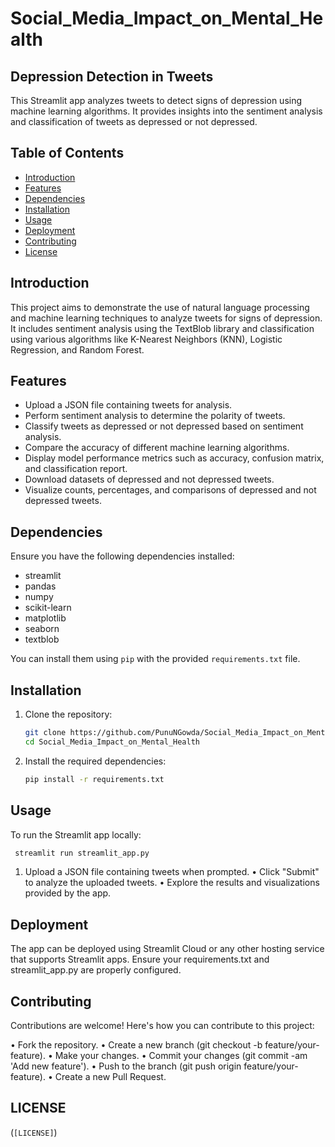 # Social_Media_Impact_on_Mental_Health

## Depression Detection in Tweets

This Streamlit app analyzes tweets to detect signs of depression using machine learning algorithms. It provides insights into the sentiment analysis and classification of tweets as depressed or not depressed.

## Table of Contents

- [Introduction](#introduction)
- [Features](#features)
- [Dependencies](#dependencies)
- [Installation](#installation)
- [Usage](#usage)
- [Deployment](#deployment)
- [Contributing](#contributing)
- [License](#license)

## Introduction

This project aims to demonstrate the use of natural language processing and machine learning techniques to analyze tweets for signs of depression. It includes sentiment analysis using the TextBlob library and classification using various algorithms like K-Nearest Neighbors (KNN), Logistic Regression, and Random Forest.

## Features

- Upload a JSON file containing tweets for analysis.
- Perform sentiment analysis to determine the polarity of tweets.
- Classify tweets as depressed or not depressed based on sentiment analysis.
- Compare the accuracy of different machine learning algorithms.
- Display model performance metrics such as accuracy, confusion matrix, and classification report.
- Download datasets of depressed and not depressed tweets.
- Visualize counts, percentages, and comparisons of depressed and not depressed tweets.

## Dependencies

Ensure you have the following dependencies installed:

- streamlit
- pandas
- numpy
- scikit-learn
- matplotlib
- seaborn
- textblob

You can install them using `pip` with the provided `requirements.txt` file.

## Installation

1. Clone the repository:
   ```bash
   git clone https://github.com/PunuNGowda/Social_Media_Impact_on_Mental_Health.git
   cd Social_Media_Impact_on_Mental_Health

2. Install the required dependencies:
   ```bash
   pip install -r requirements.txt

## Usage
To run the Streamlit app locally:
   ```bash
    streamlit run streamlit_app.py
   ```
1. Upload a JSON file containing tweets when prompted.
• Click "Submit" to analyze the uploaded tweets.
• Explore the results and visualizations provided by the app.

## Deployment
The app can be deployed using Streamlit Cloud or any other hosting service that supports Streamlit apps. Ensure your requirements.txt and streamlit_app.py are properly configured.

## Contributing
Contributions are welcome! Here's how you can contribute to this project:

• Fork the repository.
• Create a new branch (git checkout -b feature/your-feature).
• Make your changes.
• Commit your changes (git commit -am 'Add new feature').
• Push to the branch (git push origin feature/your-feature).
• Create a new Pull Request.

## LICENSE

   (`[LICENSE]`)

